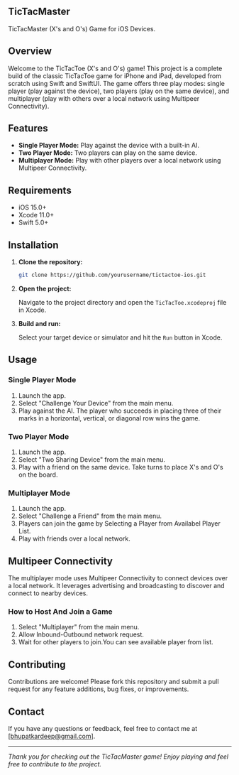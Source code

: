 ## TicTacMaster
 TicTacMaster (X's and O's) Game for iOS Devices. 


## Overview

Welcome to the TicTacToe (X's and O's) game! This project is a complete build of the classic TicTacToe game for iPhone and iPad, developed from scratch using Swift and SwiftUI. The game offers three play modes: single player (play against the device), two players (play on the same device), and multiplayer (play with others over a local network using Multipeer Connectivity).

## Features

- **Single Player Mode:** Play against the device with a built-in AI.
- **Two Player Mode:** Two players can play on the same device.
- **Multiplayer Mode:** Play with other players over a local network using Multipeer Connectivity.

## Requirements

- iOS 15.0+
- Xcode 11.0+
- Swift 5.0+

## Installation

1. **Clone the repository:**

    ```bash
    git clone https://github.com/yourusername/tictactoe-ios.git
    ```

2. **Open the project:**

    Navigate to the project directory and open the `TicTacToe.xcodeproj` file in Xcode.

3. **Build and run:**

    Select your target device or simulator and hit the `Run` button in Xcode.

## Usage

### Single Player Mode

1. Launch the app.
2. Select "Challenge Your Device" from the main menu.
3. Play against the AI. The player who succeeds in placing three of their marks in a horizontal, vertical, or diagonal row wins the game.

### Two Player Mode

1. Launch the app.
2. Select "Two Sharing Device" from the main menu.
3. Play with a friend on the same device. Take turns to place X's and O's on the board.

### Multiplayer Mode

1. Launch the app.
2. Select "Challenge a Friend" from the main menu.
3. Players can join the game by Selecting a Player from Availabel Player List.
4. Play with friends over a local network.

## Multipeer Connectivity

The multiplayer mode uses Multipeer Connectivity to connect devices over a local network. It leverages advertising and broadcasting to discover and connect to nearby devices.

### How to Host And Join a Game

1. Select "Multiplayer" from the main menu.
2. Allow Inbound-Outbound network request.
3. Wait for other players to join.You can see available player from list.

## Contributing

Contributions are welcome! Please fork this repository and submit a pull request for any feature additions, bug fixes, or improvements.

## Contact

If you have any questions or feedback, feel free to contact me at [bhupatkardeep@gmail.com].

---

*Thank you for checking out the TicTacMaster game! Enjoy playing and feel free to contribute to the project.*
